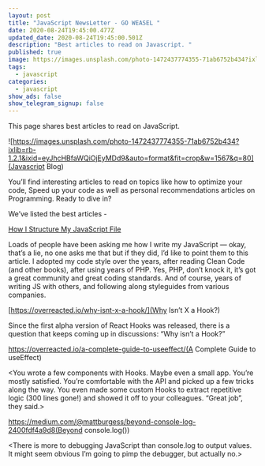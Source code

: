 ```yaml
---
layout: post
title: "JavaScript NewsLetter - GO WEASEL "
date: 2020-08-24T19:45:00.477Z
updated_date: 2020-08-24T19:45:00.501Z
description: "Best articles to read on Javascript. "
published: true
image: https://images.unsplash.com/photo-1472437774355-71ab6752b434?ixlib=rb-1.2.1&ixid=eyJhcHBfaWQiOjEyMDd9&auto=format&fit=crop&w=1567&q=80
tags:
  - javascript
categories:
  - javascript
show_ads: false
show_telegram_signup: false
---
```

This page shares best articles to read on JavaScript. 

![https://images.unsplash.com/photo-1472437774355-71ab6752b434?ixlib=rb-1.2.1&ixid=eyJhcHBfaWQiOjEyMDd9&auto=format&fit=crop&w=1567&q=80](Javascript Blog)

You’ll find interesting articles to read on topics like how to optimize your code, Speed up your code as well as personal recommendations articles on Programming. Ready to dive in? 

We’ve listed the best articles - 

[How I Structure My JavaScript File](https://dev.to/antjanus/how-i-structure-my-javascript-file-2clc)

Loads of people have been asking me how I write my JavaScript — okay, that’s a lie, no one asks me that but if they did, I’d like to point them to this article. I adopted my code style over the years, after reading Clean Code (and other books), after using years of PHP. Yes, PHP, don’t knock it, it’s got a great community and great coding standards. And of course, years of writing JS with others, and following along styleguides from various companies.

[https://overreacted.io/why-isnt-x-a-hook/](Why Isn’t X a Hook?)

Since the first alpha version of React Hooks was released, there is a question that keeps coming up in discussions: “Why isn’t <some other API> a Hook?”

https://overreacted.io/a-complete-guide-to-useeffect/(A Complete Guide to useEffect)

<You wrote a few components with Hooks. Maybe even a small app. You’re mostly satisfied. You’re comfortable with the API and picked up a few tricks along the way. You even made some custom Hooks to extract repetitive logic (300 lines gone!) and showed it off to your colleagues. “Great job”, they said.>

https://medium.com/@mattburgess/beyond-console-log-2400fdf4a9d8(Beyond console.log())

<There is more to debugging JavaScript than console.log to output values. It might seem obvious I’m going to pimp the debugger, but actually no.>